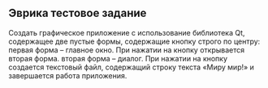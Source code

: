 ## Эврика тестовое задание

Создать графическое приложение с использование библиотека Qt, содержащее две пустые формы, содержащие кнопку строго по центру:
первая форма – главное окно. При нажатии на кнопку открывается вторая форма.
вторая форма – диалог. При нажатии на кнопку создается текстовый файл, содержащий строку текста «Миру мир!» и завершается работа приложения.
